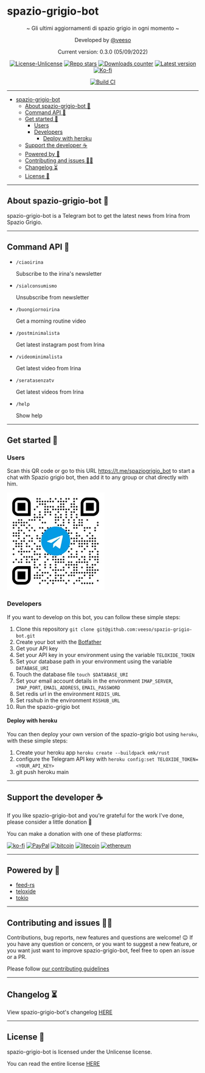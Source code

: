 # spazio-grigio-bot

<p align="center">~ Gli ultimi aggiornamenti di spazio grigio in ogni momento ~</p>

<p align="center">Developed by <a href="https://veeso.github.io/" target="_blank">@veeso</a></p>
<p align="center">Current version: 0.3.0 (05/09/2022)</p>

<p align="center">
  <a href="https://opensource.org/licenses/Unlicense"
    ><img
      src="https://img.shields.io/badge/License-Unlicense-teal.svg"
      alt="License-Unlicense"
  /></a>
  <a href="https://github.com/veeso/spazio-grigio-bot/stargazers"
    ><img
      src="https://img.shields.io/github/stars/veeso/spazio-grigio-bot.svg"
      alt="Repo stars"
  /></a>
  <a href="https://crates.io/crates/spazio-grigio-bot"
    ><img
      src="https://img.shields.io/crates/d/spazio-grigio-bot.svg"
      alt="Downloads counter"
  /></a>
  <a href="https://crates.io/crates/spazio-grigio-bot"
    ><img
      src="https://img.shields.io/crates/v/spazio-grigio-bot.svg"
      alt="Latest version"
  /></a>
  <a href="https://ko-fi.com/veeso">
    <img
      src="https://img.shields.io/badge/donate-ko--fi-red"
      alt="Ko-fi"
  /></a>
</p>
<p align="center">
  <a href="https://github.com/veeso/spazio-grigio-bot/actions"
    ><img
      src="https://github.com/veeso/spazio-grigio-bot/workflows/Build/badge.svg"
      alt="Build CI"
  /></a>
</p>

---

- [spazio-grigio-bot](#spazio-grigio-bot)
  - [About spazio-grigio-bot 📰](#about-spazio-grigio-bot-)
  - [Command API 🐚](#command-api-)
  - [Get started 🏁](#get-started-)
    - [Users](#users)
    - [Developers](#developers)
      - [Deploy with heroku](#deploy-with-heroku)
  - [Support the developer ☕](#support-the-developer-)
  - [Powered by 💪](#powered-by-)
  - [Contributing and issues 🤝🏻](#contributing-and-issues-)
  - [Changelog ⏳](#changelog-)
  - [License 📃](#license-)

---

## About spazio-grigio-bot 📰

spazio-grigio-bot is a Telegram bot to get the latest news from Irina from Spazio Grigio.

---

## Command API 🐚

- `/ciaoirina`

    Subscribe to the irina's newsletter

- `/sialconsumismo`

    Unsubscribe from newsletter

- `/buongiornoirina`

    Get a morning routine video

- `/postminimalista`

    Get latest instagram post from Irina

- `/videominimalista`

    Get latest video from Irina

- `/seratasenzatv`

    Get latest videos from Irina

- `/help`

    Show help

---

## Get started 🏁

### Users

Scan this QR code or go to this URL <https://t.me/spaziogrigio_bot> to start a chat with Spazio grigio bot, then add it to any group or chat directly with him.

![telegram-qr](/docs/images/qr-code.webp)

### Developers

If you want to develop on this bot, you can follow these simple steps:

1. Clone this repository `git clone git@github.com:veeso/spazio-grigio-bot.git`
2. Create your bot with the [Botfather](https://t.me/botfather)
3. Get your API key
4. Set your API key in your environment using the variable `TELOXIDE_TOKEN`
5. Set your database path in your environment using the variable `DATABASE_URI`
6. Touch the database file `touch $DATABASE_URI`
7. Set your email account details in the environment `IMAP_SERVER`, `IMAP_PORT`, `EMAIL_ADDRESS`, `EMAIL_PASSWORD`
8. Set redis url in the environment `REDIS_URL`
9. Set rsshub in the environment `RSSHUB_URL`
10. Run the spazio-grigio bot

#### Deploy with heroku

You can then deploy your own version of the spazio-grigio bot using `heroku`, with these simple steps:

1. Create your heroku app `heroku create --buildpack emk/rust`
2. configure the Telegram API key with `heroku config:set TELOXIDE_TOKEN=<YOUR_API_KEY>`
3. git push heroku main

---

## Support the developer ☕

If you like spazio-grigio-bot and you're grateful for the work I've done, please consider a little donation 🥳

You can make a donation with one of these platforms:

[![ko-fi](https://img.shields.io/badge/Ko--fi-F16061?style=for-the-badge&logo=ko-fi&logoColor=white)](https://ko-fi.com/veeso)
[![PayPal](https://img.shields.io/badge/PayPal-00457C?style=for-the-badge&logo=paypal&logoColor=white)](https://www.paypal.me/chrisintin)
[![bitcoin](https://img.shields.io/badge/Bitcoin-ff9416?style=for-the-badge&logo=bitcoin&logoColor=white)](https://btc.com/bc1qvlmykjn7htz0vuprmjrlkwtv9m9pan6kylsr8w)
[![litecoin](https://img.shields.io/badge/Litecoin-345d9d?style=for-the-badge&logo=Litecoin&logoColor=white)](https://blockchair.com/litecoin/address/ltc1q89a7f859gt7nuekvnuuc25wapkq2f8ny78mp8l)
[![ethereum](https://img.shields.io/badge/Ethereum-3C3C3D?style=for-the-badge&logo=Ethereum&logoColor=white)](https://etherscan.io/address/0xE57E761Aa806c9afe7e06Fb0601B17beC310f9c4)

---

## Powered by 💪

- [feed-rs](https://github.com/feed-rs/feed-rs)
- [teloxide](https://github.com/teloxide/teloxide)
- [tokio](https://tokio.rs/)

---

## Contributing and issues 🤝🏻

Contributions, bug reports, new features and questions are welcome! 😉
If you have any question or concern, or you want to suggest a new feature, or you want just want to improve spazio-grigio-bot, feel free to open an issue or a PR.

Please follow [our contributing guidelines](CONTRIBUTING.md)

---

## Changelog ⏳

View spazio-grigio-bot's changelog [HERE](CHANGELOG.md)

---

## License 📃

spazio-grigio-bot is licensed under the Unlicense license.

You can read the entire license [HERE](LICENSE)
